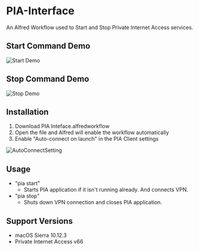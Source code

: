 # PIA-Interface
An Alfred Workflow used to Start and Stop Private Internet Access services.

## Start Command Demo

![Start Demo](https://zippy.gfycat.com/DeepCalculatingIaerismetalmark.gif)

## Stop Command Demo

![Stop Demo](https://zippy.gfycat.com/ChiefOffensiveIberianemeraldlizard.gif)

## Installation
1. Download PIA Inteface.alfredworkflow
2. Open the file and Alfred will enable the workflow automatically
3. Enable "Auto-connect on launch" in the PIA Client settings

![AutoConnectSetting](http://i.imgur.com/DQFWpza.png)

## Usage
- "pia start"
  - Starts PIA application if it isn't running already. And connects VPN.
- "pia stop"
  - Shuts down VPN connection and closes PIA application.

## Support Versions
- macOS Sierra 10.12.3
- Private Internet Access v66
